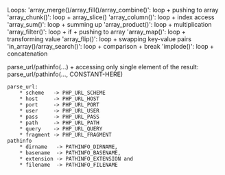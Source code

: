Loops:
    'array_merge()/array_fill()/array_combine()': loop + pushing to array
    'array_chunk()':                              loop + array_slice()
    'array_column()':                             loop + index access
    'array_sum()':                                loop + summing up
    'array_product()':                            loop + multiplication
    'array_filter()':                             loop + if + pushing to array
    'array_map()':                                loop + transforming value
    'array_flip()':                               loop + swapping key-value pairs
    'in_array()/array_search()':                  loop + comparison + break
    'implode()':                                  loop + concatenation

parse_url/pathinfo(...) + accessing only single element of the result:
    parse_url/pathinfo(..., CONSTANT-HERE)

    parse_url:
        * scheme   -> PHP_URL_SCHEME
        * host     -> PHP_URL_HOST
        * port     -> PHP_URL_PORT
        * user     -> PHP_URL_USER
        * pass     -> PHP_URL_PASS
        * path     -> PHP_URL_PATH
        * query    -> PHP_URL_QUERY
        * fragment -> PHP_URL_FRAGMENT    
    pathinfo
        * dirname   -> PATHINFO_DIRNAME,
        * basename  -> PATHINFO_BASENAME,
        * extension -> PATHINFO_EXTENSION and
        * filename  -> PATHINFO_FILENAME